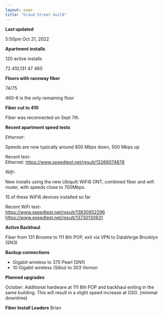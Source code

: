 ```yaml
---
layout: page
title: "Grand Street Guild"
---
```

**Last updated**

5:50pm Oct 21, 2022

**Apartment installs**

120 active installs

72 410,131 
47 460  

**Floors with raceway fiber**

74/75

460-6 is the only remaining floor

**Fiber cut to 410**

Fiber was reconnected on Sept 7th

**Recent apartment speed tests**

*Ethernet-*

Speeds are now typically around 800 Mbps down, 500 Mbps up  

Recent test-  
Ethernet: https://www.speedtest.net/result/13266074878

*Wifi-*

New installs using the new Ubiquiti WiFi6 ONT, combined fiber and wifi router, with speeds close to 700Mbps.  

15 of these WiFi6 devices installed so far

Recent WiFi test-  
https://www.speedtest.net/result/13830952296
https://www.speedtest.net/result/13730130631

**Active Backhaul**

Fiber from 131 Broome to 111 8th POP, exit via VPN to DataVerge Brooklyn (SN3)

**Backup connections**

- Gigabit wireless to 375 Pearl (SN1)
- 10 Gigabit wireless (Siklu) to 303 Vernon

**Planned upgrades**

October: Additional hardware at 111 8th POP and backhaul exiting in the same building. This will result in a slight speed increase at GSG. (minimal  downtime)


**Fiber Install Leaders**
Brian


